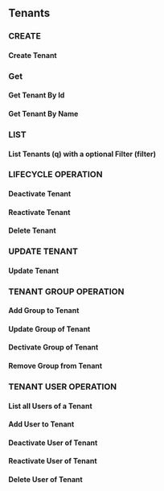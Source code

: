 ## Tenants

### CREATE

#### Create Tenant

### Get

#### Get Tenant By Id
#### Get Tenant By Name

### LIST

#### List Tenants (q) with a optional Filter (filter)

### LIFECYCLE OPERATION

#### Deactivate Tenant
#### Reactivate Tenant
#### Delete Tenant

### UPDATE TENANT

#### Update Tenant

### TENANT GROUP OPERATION

#### Add Group to Tenant
#### Update Group of Tenant
#### Dectivate Group of Tenant
#### Remove Group from Tenant

### TENANT USER OPERATION

#### List all Users of a Tenant
#### Add User to Tenant
#### Deactivate User of Tenant
#### Reactivate User of Tenant
#### Delete User of Tenant
